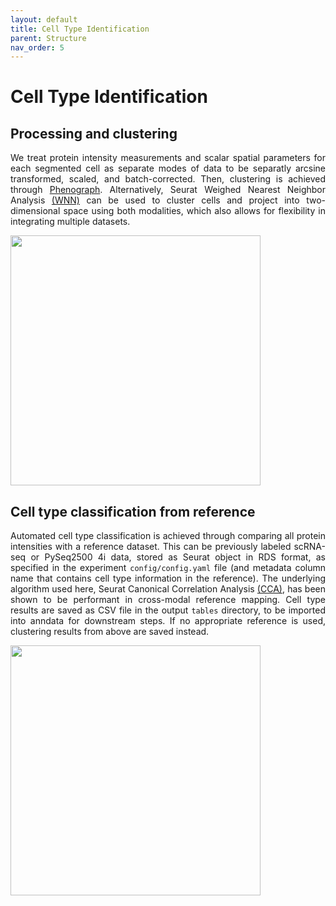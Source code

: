 ```yaml
---
layout: default
title: Cell Type Identification
parent: Structure 
nav_order: 5
---
```

# Cell Type Identification
## Processing and clustering
<p align="justify">
We treat protein intensity measurements and scalar spatial parameters for each segmented cell as separate modes of data to be separatly arcsine transformed, scaled, and batch-corrected. Then, clustering is achieved through <a href="https://github.com/jacoblevine/PhenoGraph">Phenograph</a>. Alternatively, Seurat Weighed Nearest Neighbor Analysis <a href="https://satijalab.org/seurat/articles/weighted_nearest_neighbor_analysis.html">(WNN)</a> can be used to cluster cells and project into two-dimensional space using both modalities, which also allows for flexibility in integrating multiple datasets.
</p>
<img src="https://user-images.githubusercontent.com/22802886/189948188-03549a59-da7b-404b-a429-f130dcc439ef.png" width="400">
                                                                                                                           
## Cell type classification from reference
<p align="justify">
Automated cell type classification is achieved through comparing all protein intensities with a reference dataset. This can be previously labeled scRNA-seq or PySeq2500 4i data, stored as Seurat object in RDS format, as specified in the experiment <code>config/config.yaml</code> file (and metadata column name that contains cell type information in the reference). The underlying algorithm used here, Seurat Canonical Correlation Analysis <a href="https://satijalab.org/seurat/reference/runcca">(CCA)</a>, has been shown to be performant in cross-modal reference mapping. Cell type results are saved as CSV file in the output <code>tables</code> directory, to be imported into anndata for downstream steps. If no appropriate reference is used, clustering results from above are saved instead.
</p>
<img src="https://user-images.githubusercontent.com/22802886/188695058-03482508-f136-4b08-985a-76c26f392940.png" width="400">

